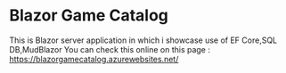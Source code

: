 # Blazor Game Catalog
This is Blazor server application in which i showcase use of EF Core,SQL DB,MudBlazor
 You can check this online on this page : https://blazorgamecatalog.azurewebsites.net/
